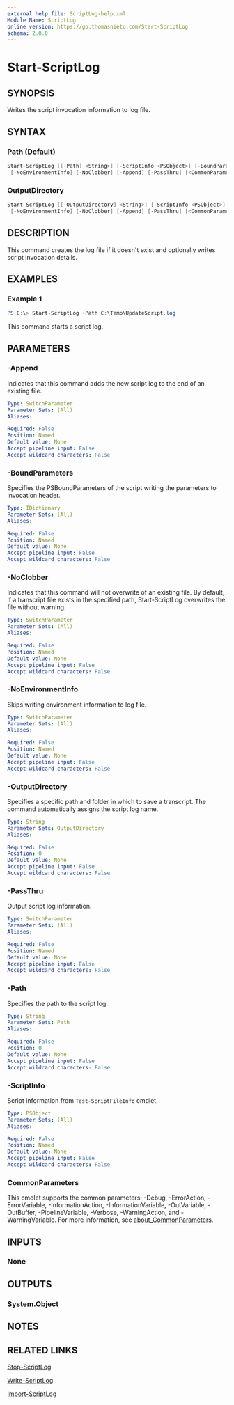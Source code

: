 ```yaml
---
external help file: ScriptLog-help.xml
Module Name: ScriptLog
online version: https://go.thomasnieto.com/Start-ScriptLog
schema: 2.0.0
---
```


# Start-ScriptLog

## SYNOPSIS

Writes the script invocation information to log file.

## SYNTAX

### Path (Default)

```powershell
Start-ScriptLog [[-Path] <String>] [-ScriptInfo <PSObject>] [-BoundParameters <IDictionary>]
 [-NoEnvironmentInfo] [-NoClobber] [-Append] [-PassThru] [<CommonParameters>]
```

### OutputDirectory

```powershell
Start-ScriptLog [[-OutputDirectory] <String>] [-ScriptInfo <PSObject>] [-BoundParameters <IDictionary>]
 [-NoEnvironmentInfo] [-NoClobber] [-Append] [-PassThru] [<CommonParameters>]
```

## DESCRIPTION

This command creates the log file if it doesn't exist and optionally writes script invocation details.

## EXAMPLES

### Example 1

```powershell
PS C:\> Start-ScriptLog -Path C:\Temp\UpdateScript.log
```

This command starts a script log.

## PARAMETERS

### -Append

Indicates that this command adds the new script log to the end of an existing file.

```yaml
Type: SwitchParameter
Parameter Sets: (All)
Aliases:

Required: False
Position: Named
Default value: None
Accept pipeline input: False
Accept wildcard characters: False
```

### -BoundParameters

Specifies the PSBoundParameters of the script writing the parameters to invocation header.

```yaml
Type: IDictionary
Parameter Sets: (All)
Aliases:

Required: False
Position: Named
Default value: None
Accept pipeline input: False
Accept wildcard characters: False
```

### -NoClobber

Indicates that this command will not overwrite of an existing file.
By default, if a transcript file exists in the specified path, Start-ScriptLog overwrites the file without warning.

```yaml
Type: SwitchParameter
Parameter Sets: (All)
Aliases:

Required: False
Position: Named
Default value: None
Accept pipeline input: False
Accept wildcard characters: False
```

### -NoEnvironmentInfo

Skips writing environment information to log file.

```yaml
Type: SwitchParameter
Parameter Sets: (All)
Aliases:

Required: False
Position: Named
Default value: None
Accept pipeline input: False
Accept wildcard characters: False
```

### -OutputDirectory

Specifies a specific path and folder in which to save a transcript.
The command automatically assigns the script log name.

```yaml
Type: String
Parameter Sets: OutputDirectory
Aliases:

Required: False
Position: 0
Default value: None
Accept pipeline input: False
Accept wildcard characters: False
```

### -PassThru

Output script log information.

```yaml
Type: SwitchParameter
Parameter Sets: (All)
Aliases:

Required: False
Position: Named
Default value: None
Accept pipeline input: False
Accept wildcard characters: False
```

### -Path

Specifies the path to the script log.

```yaml
Type: String
Parameter Sets: Path
Aliases:

Required: False
Position: 0
Default value: None
Accept pipeline input: False
Accept wildcard characters: False
```

### -ScriptInfo

Script information from `Test-ScriptFileInfo` cmdlet.

```yaml
Type: PSObject
Parameter Sets: (All)
Aliases:

Required: False
Position: Named
Default value: None
Accept pipeline input: False
Accept wildcard characters: False
```

### CommonParameters

This cmdlet supports the common parameters: -Debug, -ErrorAction, -ErrorVariable, -InformationAction, -InformationVariable, -OutVariable, -OutBuffer, -PipelineVariable, -Verbose, -WarningAction, and -WarningVariable. For more information, see [about_CommonParameters](http://go.microsoft.com/fwlink/?LinkID=113216).

## INPUTS

### None

## OUTPUTS

### System.Object

## NOTES

## RELATED LINKS

[Stop-ScriptLog]()

[Write-ScriptLog]()

[Import-ScriptLog]()
